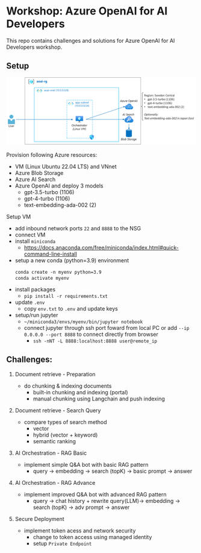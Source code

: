 # Workshop: Azure OpenAI for AI Developers

This repo contains challenges and solutions for Azure OpenAI for AI Developers workshop.

## Setup

![setup](./aoai-setup.png)

Provision following Azure resources:

- VM (Linux Ubuntu 22.04 LTS) and VNnet
- Azure Blob Storage
- Azure AI Search
- Azure OpenAI and deploy 3 models
    - gpt-3.5-turbo (1106)
    - gpt-4-turbo (1106)
    - text-embedding-ada-002 (2)

Setup VM

- add inbound network ports `22` and `8888` to the NSG
- connect VM
- install `miniconda`
    - https://docs.anaconda.com/free/miniconda/index.html#quick-command-line-install 
- setup a new conda (python=3.9) environment
    ```
    conda create -n myenv python=3.9
    conda activate myenv
    ```
- install packages
    - `pip install -r requirements.txt`
- update `.env`
    - copy `env.txt` to `.env` and update keys
- setup/run jupyter
    - `~/miniconda3/envs/myenv/bin/jupyter notebook`
    - connect jupyter through ssh port foward from local PC or add `--ip 0.0.0.0 --port 8888` to connect directly from browser
        - `ssh -nNT -L 8888:localhost:8888 user@remote_ip`

## Challenges:

1. Document retrieve - Preparation
    - do chunking & indexing documents
        - built-in chunking and indexing (portal)
        - manual chunking using Langchain and push indexing

2. Document retrieve - Search Query
    - compare types of search method
        - vector
        - hybrid (vector + keyword)
        - semantic ranking

3. AI Orchestration - RAG Basic
    - implement simple Q&A bot with basic RAG pattern
        - query -> embedding -> search (topK) -> basic prompt -> answer
      
4. AI Orchestration - RAG Advance
    - implement improved Q&A bot with advanced RAG pattern
        - query -> chat history + rewrite query(LLM)-> embedding -> search (topK) -> adv prompt -> answer

5. Secure Deployment
    - implement token acess and network security 
        - change to token access using managed identity
        - setup `Private Endpoint`
